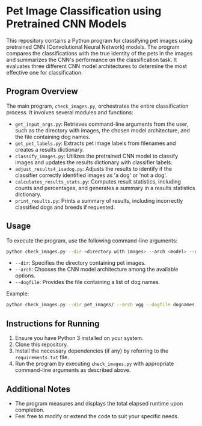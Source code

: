 # Pet Image Classification using Pretrained CNN Models

This repository contains a Python program for classifying pet images using pretrained CNN (Convolutional Neural Network) models. The program compares the classifications with the true identity of the pets in the images and summarizes the CNN's performance on the classification task. It evaluates three different CNN model architectures to determine the most effective one for classification.

## Program Overview

The main program, `check_images.py`, orchestrates the entire classification process. It involves several modules and functions:

- `get_input_args.py`: Retrieves command-line arguments from the user, such as the directory with images, the chosen model architecture, and the file containing dog names.
- `get_pet_labels.py`: Extracts pet image labels from filenames and creates a results dictionary.
- `classify_images.py`: Utilizes the pretrained CNN model to classify images and updates the results dictionary with classifier labels.
- `adjust_results4_isadog.py`: Adjusts the results to identify if the classifier correctly identified images as 'a dog' or 'not a dog'.
- `calculates_results_stats.py`: Computes result statistics, including counts and percentages, and generates a summary in a results statistics dictionary.
- `print_results.py`: Prints a summary of results, including incorrectly classified dogs and breeds if requested.

## Usage

To execute the program, use the following command-line arguments:

```bash
python check_images.py --dir <directory with images> --arch <model> --dogfile <file that contains dog names>
```

- `--dir`: Specifies the directory containing pet images.
- `--arch`: Chooses the CNN model architecture among the available options.
- `--dogfile`: Provides the file containing a list of dog names.

Example:

```bash
python check_images.py --dir pet_images/ --arch vgg --dogfile dognames.txt
```

## Instructions for Running

1. Ensure you have Python 3 installed on your system.
2. Clone this repository.
3. Install the necessary dependencies (if any) by referring to the `requirements.txt` file.
4. Run the program by executing `check_images.py` with appropriate command-line arguments as described above.

## Additional Notes

- The program measures and displays the total elapsed runtime upon completion.
- Feel free to modify or extend the code to suit your specific needs.
